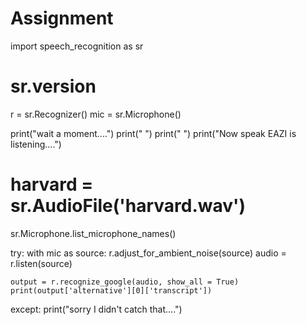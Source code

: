 # Assignment

import speech_recognition as sr
# sr.__version__
r = sr.Recognizer()
mic = sr.Microphone()


print("wait a moment....")
print(" ")
print(" ")
print("Now speak EAZI is listening....")

# harvard = sr.AudioFile('harvard.wav')
sr.Microphone.list_microphone_names()

try:
    with mic as source:
        r.adjust_for_ambient_noise(source)
        audio = r.listen(source)

    output = r.recognize_google(audio, show_all = True)
    print(output['alternative'][0]['transcript'])
except:
    print("sorry I didn't catch that....")
